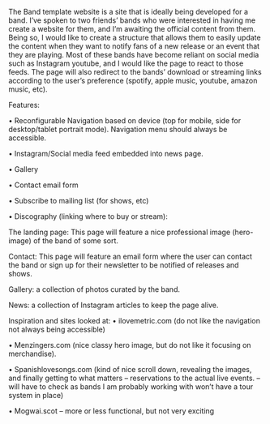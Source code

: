 
The Band template website is a site that is ideally being developed for a band. I’ve spoken to two friends’ bands who were interested in having me create a website for them, and I’m awaiting the official content from them. Being so, I would like to create a structure that allows them to easily update the content when they want to notify fans of a new release or an event that they are playing. Most of these bands have become reliant on social media such as Instagram youtube, and I would like the page to react to those feeds. The page will also redirect to the bands’ download or streaming links according to the user’s preference (spotify, apple music, youtube, amazon music, etc).


Features:

•	Reconfigurable Navigation based on device (top for mobile, side for desktop/tablet portrait mode). Navigation menu should always be accessible.

•	Instagram/Social media feed embedded into news page.

•	Gallery

•	Contact email form

•	Subscribe to mailing list (for shows, etc)

•	Discography (linking where to buy or stream):

The landing page: 
This page will feature a nice professional image (hero-image) of the band of some sort.

Contact:
This page will feature an email form where the user can contact the band or sign up for their newsletter to be notified of releases and shows.

Gallery: 
a collection of photos curated by the band.

News: 
a collection of Instagram articles to keep the page alive.

Inspiration and sites looked at: 
•	ilovemetric.com (do not like the navigation not always being accessible)

•	Menzingers.com (nice classy hero image, but do not like it focusing on merchandise).

•	Spanishlovesongs.com (kind of nice scroll down, revealing the images, and finally getting to what matters – reservations to the actual live events. – will have to check as bands I am probably working with won’t have a tour system in place)

•	Mogwai.scot – more or less functional, but not very exciting


